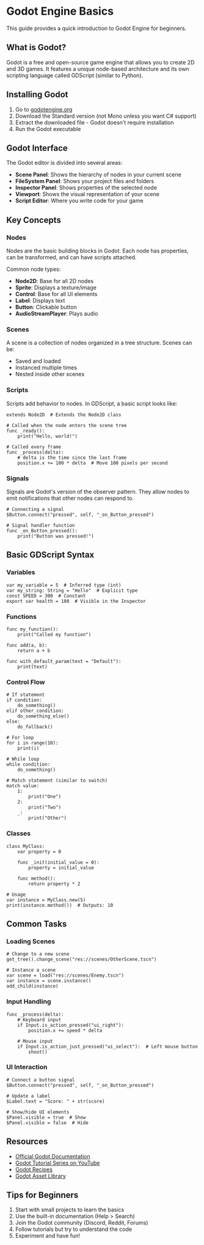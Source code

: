 # Godot Engine Basics

This guide provides a quick introduction to Godot Engine for beginners.

## What is Godot?

Godot is a free and open-source game engine that allows you to create 2D and 3D games. It features a unique node-based architecture and its own scripting language called GDScript (similar to Python).

## Installing Godot

1. Go to [godotengine.org](https://godotengine.org/download)
2. Download the Standard version (not Mono unless you want C# support)
3. Extract the downloaded file - Godot doesn't require installation
4. Run the Godot executable

## Godot Interface

The Godot editor is divided into several areas:

- **Scene Panel**: Shows the hierarchy of nodes in your current scene
- **FileSystem Panel**: Shows your project files and folders
- **Inspector Panel**: Shows properties of the selected node
- **Viewport**: Shows the visual representation of your scene
- **Script Editor**: Where you write code for your game

## Key Concepts

### Nodes

Nodes are the basic building blocks in Godot. Each node has properties, can be transformed, and can have scripts attached.

Common node types:
- **Node2D**: Base for all 2D nodes
- **Sprite**: Displays a texture/image
- **Control**: Base for all UI elements
- **Label**: Displays text
- **Button**: Clickable button
- **AudioStreamPlayer**: Plays audio

### Scenes

A scene is a collection of nodes organized in a tree structure. Scenes can be:
- Saved and loaded
- Instanced multiple times
- Nested inside other scenes

### Scripts

Scripts add behavior to nodes. In GDScript, a basic script looks like:

```gdscript
extends Node2D  # Extends the Node2D class

# Called when the node enters the scene tree
func _ready():
    print("Hello, world!")

# Called every frame
func _process(delta):
    # delta is the time since the last frame
    position.x += 100 * delta  # Move 100 pixels per second
```

### Signals

Signals are Godot's version of the observer pattern. They allow nodes to emit notifications that other nodes can respond to.

```gdscript
# Connecting a signal
$Button.connect("pressed", self, "_on_Button_pressed")

# Signal handler function
func _on_Button_pressed():
    print("Button was pressed!")
```

## Basic GDScript Syntax

### Variables

```gdscript
var my_variable = 5  # Inferred type (int)
var my_string: String = "Hello"  # Explicit type
const SPEED = 300  # Constant
export var health = 100  # Visible in the Inspector
```

### Functions

```gdscript
func my_function():
    print("Called my function")

func add(a, b):
    return a + b
    
func with_default_param(text = "Default"):
    print(text)
```

### Control Flow

```gdscript
# If statement
if condition:
    do_something()
elif other_condition:
    do_something_else()
else:
    do_fallback()

# For loop
for i in range(10):
    print(i)
    
# While loop
while condition:
    do_something()
    
# Match statement (similar to switch)
match value:
    1:
        print("One")
    2:
        print("Two")
    _:
        print("Other")
```

### Classes

```gdscript
class MyClass:
    var property = 0
    
    func _init(initial_value = 0):
        property = initial_value
        
    func method():
        return property * 2

# Usage
var instance = MyClass.new(5)
print(instance.method())  # Outputs: 10
```

## Common Tasks

### Loading Scenes

```gdscript
# Change to a new scene
get_tree().change_scene("res://scenes/OtherScene.tscn")

# Instance a scene
var scene = load("res://scenes/Enemy.tscn")
var instance = scene.instance()
add_child(instance)
```

### Input Handling

```gdscript
func _process(delta):
    # Keyboard input
    if Input.is_action_pressed("ui_right"):
        position.x += speed * delta
        
    # Mouse input
    if Input.is_action_just_pressed("ui_select"):  # Left mouse button
        shoot()
```

### UI Interaction

```gdscript
# Connect a button signal
$Button.connect("pressed", self, "_on_Button_pressed")

# Update a label
$Label.text = "Score: " + str(score)

# Show/hide UI elements
$Panel.visible = true  # Show
$Panel.visible = false  # Hide
```

## Resources

- [Official Godot Documentation](https://docs.godotengine.org/)
- [Godot Tutorial Series on YouTube](https://www.youtube.com/c/GDQuest)
- [Godot Recipes](https://kidscancode.org/godot_recipes/)
- [Godot Asset Library](https://godotengine.org/asset-library/asset)

## Tips for Beginners

1. Start with small projects to learn the basics
2. Use the built-in documentation (Help > Search)
3. Join the Godot community (Discord, Reddit, Forums)
4. Follow tutorials but try to understand the code
5. Experiment and have fun!
